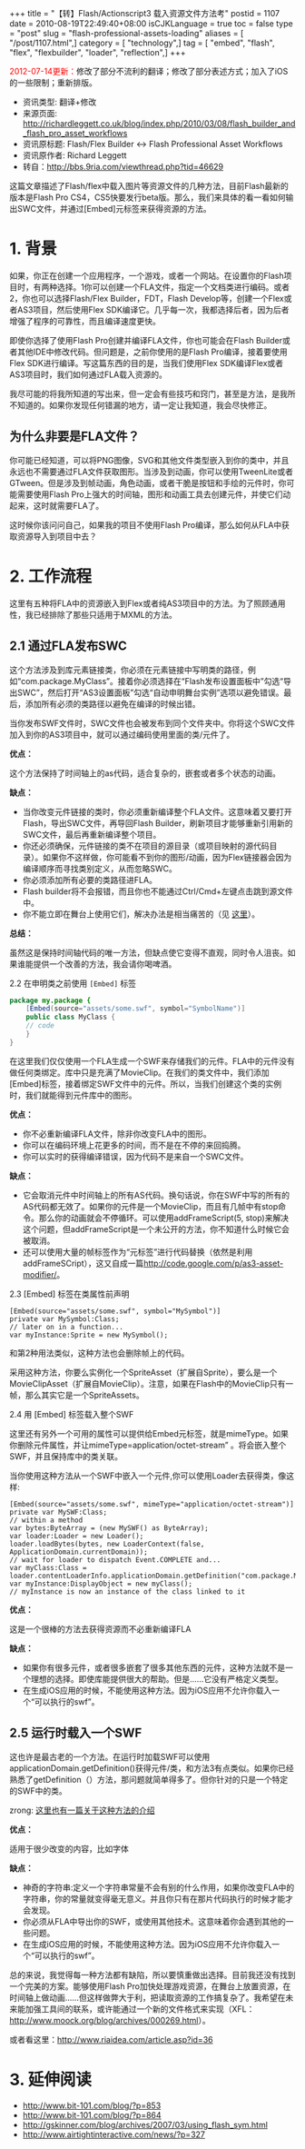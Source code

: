 +++
title = "【转】Flash/Actionscript3 载入资源文件方法考"
postid = 1107
date = 2010-08-19T22:49:40+08:00
isCJKLanguage = true
toc = false
type = "post"
slug = "flash-professional-assets-loading"
aliases = [ "/post/1107.html",]
category = [ "technology",]
tag = [ "embed", "flash", "flex", "flexbuilder", "loader", "reflection",]
+++


<span style="color: red;">2012-07-14更新：</span>修改了部分不流利的翻译；修改了部分表述方式；加入了iOS的一些限制；重新排版。

-   资讯类型: 翻译+修改
-   来源页面: <http://richardleggett.co.uk/blog/index.php/2010/03/08/flash_builder_and_flash_pro_asset_workflows>
-   资讯原标题: Flash/Flex Builder \<-\> Flash Professional Asset Workflows
-   资讯原作者: Richard Leggett
-   转自：<http://bbs.9ria.com/viewthread.php?tid=46629>

这篇文章描述了Flash/flex中载入图片等资源文件的几种方法，目前Flash最新的版本是Flash Pro CS4，CS5快要发行beta版。那么，我们来具体的看一看如何输出SWC文件，并通过[Embed]元标签来获得资源的方法。

# 1. 背景

如果，你正在创建一个应用程序，一个游戏，或者一个网站。在设置你的Flash项目时，有两种选择。1你可以创建一个FLA文件，指定一个文档类进行编码。或者2，你也可以选择Flash/Flex Builder，FDT，Flash Develop等，创建一个Flex或者AS3项目，然后使用Flex SDK编译它。几乎每一次，我都选择后者，因为后者增强了程序的可靠性，而且编译速度更快。

即使你选择了使用Flash Pro创建并编译FLA文件，你也可能会在Flash Builder或者其他IDE中修改代码。但问题是，之前你使用的是Flash Pro编译，接着要使用Flex SDK进行编译。写这篇东西的目的是，当我们使用Flex SDK编译Flex或者AS3项目时，我们如何通过FLA载入资源的。

我尽可能的将我所知道的写出来，但一定会有些技巧和窍门，甚至是方法，是我所不知道的。如果你发现任何错漏的地方，请一定让我知道，我会尽快修正。<!--more-->

## 为什么非要是FLA文件？

你可能已经知道，可以将PNG图像，SVG和其他文件类型嵌入到你的类中，并且永远也不需要通过FLA文件获取图形。当涉及到动画，你可以使用TweenLite或者GTween。但是涉及到帧动画，角色动画，或者干脆是按钮和手绘的元件时，你可能需要使用Flash Pro上强大的时间轴，图形和动画工具去创建元件，并使它们动起来，这时就需要FLA了。

这时候你该问问自己，如果我的项目不使用Flash Pro编译，那么如何从FLA中获取资源导入到项目中去？

# 2. 工作流程

这里有五种将FLA中的资源嵌入到Flex或者纯AS3项目中的方法。为了照顾通用性，我已经排除了那些只适用于MXML的方法。

## 2.1 通过FLA发布SWC

这个方法涉及到库元素链接类，你必须在元素链接中写明类的路径，例如“com.package.MyClass”。接着你必须选择在“Flash发布设置面板中”勾选“导出SWC”，然后打开“AS3设置面板”勾选“自动申明舞台实例”选项以避免错误。最后，添加所有必须的类路径以避免在编译的时候出错。

当你发布SWF文件时，SWC文件也会被发布到同个文件夹中。你将这个SWC文件加入到你的AS3项目中，就可以通过编码使用里面的类/元件了。

**优点：**  

这个方法保持了时间轴上的as代码，适合复杂的，嵌套或者多个状态的动画。

**缺点：**

-   当你改变元件链接的类时，你必须重新编译整个FLA文件。这意味着又要打开Flash，导出SWC文件，再导回Flash Builder，刷新项目才能够重新引用新的SWC文件，最后再重新编译整个项目。
-   你还必须确保，元件链接的类不在项目的源目录（或项目映射的源代码目录）。如果你不这样做，你可能看不到你的图形/动画，因为Flex链接器会因为编译顺序而寻找类别定义，从而忽略SWC。
-   你必须添加所有必要的类路径进FLA。
-   Flash builder将不会报错，而且你也不能通过Ctrl/Cmd+左键点击跳到源文件中。
-   你不能立即在舞台上使用它们，解决办法是相当痛苦的（见 [这里](http://richardleggett.co.uk/blog/index.php/2008/02/18/enabling_access_to_timeline_items_in_as3)）。

**总结：**  

虽然这是保持时间轴代码的唯一方法，但缺点使它变得不直观，同时令人沮丧。如果谁能提供一个改善的方法，我会请你喝啤酒。

2.2 在申明类之前使用 `[Embed]` 标签

``` actionscript
package my.package {
    [Embed(source="assets/some.swf", symbol="SymbolName")]
    public class MyClass {
    // code
    }
}
```

在这里我们仅仅使用一个FLA生成一个SWF来存储我们的元件。FLA中的元件没有做任何类绑定。库中只是充满了MovieClip。在我们的类文件中，我们添加[Embed]标签，接着绑定SWF文件中的元件。所以，当我们创建这个类的实例时，我们就能得到元件库中的图形。

**优点：**

-   你不必重新编译FLA文件，除非你改变FLA中的图形。
-   你可以在编码环境上花更多的时间，而不是在不停的来回捣腾。
-   你可以实时的获得编译错误，因为代码不是来自一个SWC文件。

**缺点：**

-   它会取消元件中时间轴上的所有AS代码。换句话说，你在SWF中写的所有的AS代码都无效了。如果你的元件是一个MovieClip，而且有几帧中有stop命令。那么你的动画就会不停循环。可以使用addFrameScript(5, stop)来解决这个问题，但addFrameScript是一个未公开的方法，你不知道什么时候它会被取消。
-   还可以使用大量的帧标签作为“元标签”进行代码替换（依然是利用addFrameSCript），这又自成一篇<http://code.google.com/p/as3-asset-modifier/>。

2.3 [Embed] 标签在类属性前声明

``` {lang="actionscript"}
[Embed(source="assets/some.swf", symbol="MySymbol")]
private var MySymbol:Class;
// later on in a function...
var myInstance:Sprite = new MySymbol();
```

和第2种用法类似，这种方法也会删除帧上的代码。

采用这种方法，你要么实例化一个SpriteAsset（扩展自Sprite），要么是一个MovieClipAsset（扩展自MovieClip）。注意，如果在Flash中的MovieClip只有一帧，那么其实它是一个SpriteAssets。

2.4 用 [Embed] 标签载入整个SWF

这里还有另外一个可用的属性可以提供给Embed元标签，就是mimeType。如果你删除元件属性，并让mimeType=application/octet-stream” 。将会嵌入整个SWF，并且保持库中的类关联。

当你使用这种方法从一个SWF中嵌入一个元件,你可以使用Loader去获得类，像这样:

``` {lang="actionscript"}
[Embed(source="assets/some.swf", mimeType="application/octet-stream")]
private var MySWF:Class;
// within a method
var bytes:ByteArray = (new MySWF() as ByteArray);
var loader:Loader = new Loader();
loader.loadBytes(bytes, new LoaderContext(false, ApplicationDomain.currentDomain));
// wait for loader to dispatch Event.COMPLETE and...
var myClass:Class = loader.contentLoaderInfo.applicationDomain.getDefinition("com.package.MyClass");
var myInstance:DisplayObject = new myClass();
// myInstance is now an instance of the class linked to it
```

**优点：**  

这是一个很棒的方法去获得资源而不必重新编译FLA

**缺点：**

-   如果你有很多元件，或者很多嵌套了很多其他东西的元件，这种方法就不是一个理想的选择。即使库能提供很大的帮助。但是……它没有严格定义类型。
-   在生成iOS应用的时候，不能使用这种方法。因为iOS应用不允许你载入一个“可以执行的swf”。

## 2.5 运行时载入一个SWF

这也许是最古老的一个方法。在运行时加载SWF可以使用applicationDomain.getDefinition()获得元件/类，和方法3有点类似。如果你已经熟悉了getDefinition（）方法，那问题就简单得多了。但你针对的只是一个特定的SWF中的类。

zrong: [这里也有一篇关于这种方法的介绍](http://www.9ria.com/?action-viewnews-itemid-224)

**优点：**  

适用于很少改变的内容，比如字体

**缺点：**

-   神奇的字符串:定义一个字符串常量不会有别的什么作用，如果你改变FLA中的字符串，你的常量就变得毫无意义。并且你只有在那片代码执行的时候才能才会发现。
-   你必须从FLA中导出你的SWF，或使用其他技术。这意味着你会遇到其他的一些问题。
-   在生成iOS应用的时候，不能使用这种方法。因为iOS应用不允许你载入一个“可以执行的swf”。

总的来说，我觉得每一种方法都有缺陷，所以要慎重做出选择。目前我还没有找到一个完美的方案。能够使用Flash Pro加快处理游戏资源，在舞台上放置资源，在时间轴上做动画……但这样做弊大于利，把读取资源的工作搞复杂了。我希望在未来能加强工具间的联系，或许能通过一个新的文件格式来实现（XFL：<http://www.moock.org/blog/archives/000269.html>）。

或者看这里：<http://www.riaidea.com/article.asp?id=36>

# 3. 延伸阅读

- <http://www.bit-101.com/blog/?p=853>  
- <http://www.bit-101.com/blog/?p=864>  
- <http://gskinner.com/blog/archives/2007/03/using_flash_sym.html>  
- <http://www.airtightinteractive.com/news/?p=327>

